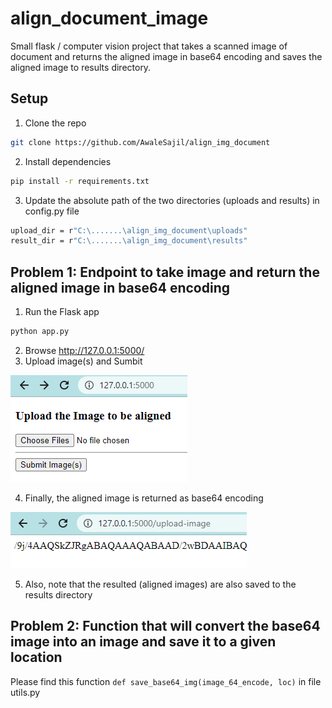 # align_document_image
Small flask / computer vision project that takes a scanned image of document and returns the aligned image in base64 encoding and saves the aligned image to results directory. 

## Setup

1. Clone the repo
```bash
git clone https://github.com/AwaleSajil/align_img_document
```
2. Install dependencies
```bash
pip install -r requirements.txt
```
3. Update the absolute path of the two directories (uploads and results) in config.py file
```bash
upload_dir = r"C:\.......\align_img_document\uploads"
result_dir = r"C:\.......\align_img_document\results"
```

## Problem 1: Endpoint to take image and return the aligned image in base64 encoding

1. Run the Flask app
```bash
python app.py
```
2. Browse http://127.0.0.1:5000/
3. Upload image(s) and Sumbit

![alt text](https://github.com/AwaleSajil/align_img_document/blob/main/read_me_img/upload_img.png?raw=true)

4. Finally, the aligned image is returned as base64 encoding

![result](https://github.com/AwaleSajil/align_img_document/blob/main/read_me_img/result.png?raw=true)

5. Also, note that the resulted (aligned images) are also saved to the results directory


## Problem 2: Function that will convert the base64 image into an image and save it to a given location

Please find this function ```def save_base64_img(image_64_encode, loc)``` in file utils.py
